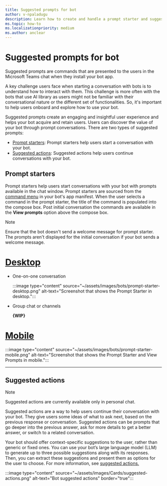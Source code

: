 ```yaml
---
title: Suggested prompts for bot
author: v-npaladugu
description: Learn how to create and handle a prompt starter and suggested actions for your Microsoft Teams bot.
ms.topic: how-to
ms.localizationpriority: medium
ms.author: anclear
---
```


# Suggested prompts for bot

Suggested prompts are commands that are presented to the users in the Microsoft Teams chat when they install your bot app. 

A key challenge users face when starting a conversation with bots is to understand how to interact with them. This challenge is more often with the bots that use AI library as users might not be familiar with their conversational nature or the different set of functionalities. So, it's important to help users onboard and explore how to use your bot.

Suggested prompts create an engaging and insightful user experience and helps your bot acquire and retain users. Users can discover the value of your bot through prompt conversations. There are two types of suggested prompts:

* [Prompt starters](#prompt-starters): Prompt starters help users start a conversation with your bot.
* [Suggested actions](#suggested-actions): Suggested actions help users continue conversations with your bot.

## Prompt starters

Prompt starters help users start conversations with your bot with prompts available in the chat window. Prompt starters are sourced from the [command menu](~/bots/how-to/create-a-bot-commands-menu.md) in your bot's app manifest. When the user selects a command in the prompt starter, the title of the command is populated into the compose box. Post initial conversation the commands are available in the **View prompts** option above the compose box.

>[!NOTE]
> Ensure that the bot doesn't send a welcome message for prompt starter. The prompts aren't displayed for the initial conversation if your bot sends a welcome message. 

# [Desktop](#tab/desktop)

* One-on-one conversation

  :::image type="content" source="~/assets/images/bots/prompt-starter-desktop.png" alt-text="Screenshot that shows the Prompt Starter in desktop.":::

* Group chat or channels
  
  **{WIP}**
  

# [Mobile](#tab/mobile)

:::image type="content" source="~/assets/images/bots/prompt-starter-mobile.png" alt-text="Screenshot that shows the Prompt Starter and View Prompts in mobile.":::

* * *

## Suggested actions

> [!Note]
> Suggested actions are currently available only in personal chat.

Suggested actions are a way to help users continue their conversation with your bot. They give users some ideas of what to ask next, based on the previous response or conversation. Suggested actions can be prompts that go deeper into the previous answer, ask for more details to get a better answer, or switch to a related conversation.

Your bot should offer context-specific suggestions to the user, rather than generic or fixed ones. You can use your bot’s large language model (LLM) to generate up to three possible suggestions along with its responses. Then, you can extract these suggestions and present them as options for the user to choose. For  more information, see [suggested actions.](~/bots/how-to/conversations/conversation-messages.md#send-suggested-actions)

:::image type="content" source="~/assets/images/Cards/suggested-actions.png" alt-text="Bot suggested actions" border="true":::
